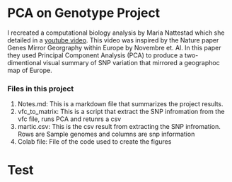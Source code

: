 # PCA on Genotype Project 

I recreated a computational biology analysis by Maria Nattestad which she detailed in a [youtube video](https://www.youtube.com/watch?v=-PCKK_nwFdA&feature=youtu.be). This video was inspired by the Nature paper Genes Mirror Georgraphy within Europe by Novembre et. Al. In this paper they used Principal Component Analysis (PCA) to produce a two-dimentional visual summary of SNP variation that mirrored a geographoc map of Europe.


### Files in this project

1. Notes.md: This is a markdown file that summarizes the project results.
2. vfc_to_matrix: This is a script that extract the SNP infromation from the vfc file, runs PCA and retunrs a csv
3. martic.csv: This is the csv result from extracting the SNP infromation. Rows are Sample genomes and columns are snp information
4. Colab file: File of the code used to create the figures


   
# Test